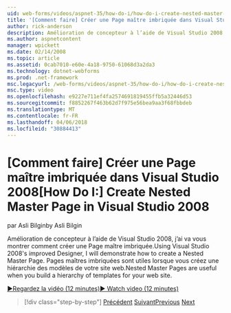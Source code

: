 ```yaml
---
uid: web-forms/videos/aspnet-35/how-do-i/how-do-i-create-nested-master-page-in-visual-studio-2008
title: '[Comment faire] Créer une Page maître imbriquée dans Visual Studio 2008 | Documents Microsoft'
author: rick-anderson
description: Amélioration de concepteur à l’aide de Visual Studio 2008, j’ai va vous montrer comment créer une Page maître imbriquée. Pages maîtres imbriquées sont utiles lorsque vous générez un hierarch...
ms.author: aspnetcontent
manager: wpickett
ms.date: 02/14/2008
ms.topic: article
ms.assetid: 0cab7010-e60e-4a18-9750-61068d3a2da3
ms.technology: dotnet-webforms
ms.prod: .net-framework
msc.legacyurl: /web-forms/videos/aspnet-35/how-do-i/how-do-i-create-nested-master-page-in-visual-studio-2008
msc.type: video
ms.openlocfilehash: e9227e711ef4fa2574691819455ffb5a32446d53
ms.sourcegitcommit: f8852267f463b62d7f975e56bea9aa3f68fbbdeb
ms.translationtype: MT
ms.contentlocale: fr-FR
ms.lasthandoff: 04/06/2018
ms.locfileid: "30884413"
---
```

<a name="how-do-i-create-nested-master-page-in-visual-studio-2008"></a><span data-ttu-id="1bfa1-104">[Comment faire] Créer une Page maître imbriquée dans Visual Studio 2008</span><span class="sxs-lookup"><span data-stu-id="1bfa1-104">[How Do I:] Create Nested Master Page in Visual Studio 2008</span></span>
====================
<span data-ttu-id="1bfa1-105">par Asli Bilgin</span><span class="sxs-lookup"><span data-stu-id="1bfa1-105">by Asli Bilgin</span></span>

<span data-ttu-id="1bfa1-106">Amélioration de concepteur à l’aide de Visual Studio 2008, j’ai va vous montrer comment créer une Page maître imbriquée.</span><span class="sxs-lookup"><span data-stu-id="1bfa1-106">Using Visual Studio 2008's improved Designer, I will demonstrate how to create a Nested Master Page.</span></span> <span data-ttu-id="1bfa1-107">Pages maîtres imbriquées sont utiles lorsque vous créez une hiérarchie des modèles de votre site web.</span><span class="sxs-lookup"><span data-stu-id="1bfa1-107">Nested Master Pages are useful when you build a hierarchy of templates for your web site.</span></span>

[<span data-ttu-id="1bfa1-108">&#9654;Regardez la vidéo (12 minutes)</span><span class="sxs-lookup"><span data-stu-id="1bfa1-108">&#9654; Watch video (12 minutes)</span></span>](https://channel9.msdn.com/Blogs/ASP-NET-Site-Videos/how-do-i-create-nested-master-page-in-visual-studio-2008)

> [!div class="step-by-step"]
> <span data-ttu-id="1bfa1-109">[Précédent](how-do-i-create-a-master-page-in-visual-studio-2008.md)
> [Suivant](how-do-i-cascading-style-sheets-in-visual-studio-2008.md)</span><span class="sxs-lookup"><span data-stu-id="1bfa1-109">[Previous](how-do-i-create-a-master-page-in-visual-studio-2008.md)
[Next](how-do-i-cascading-style-sheets-in-visual-studio-2008.md)</span></span>
